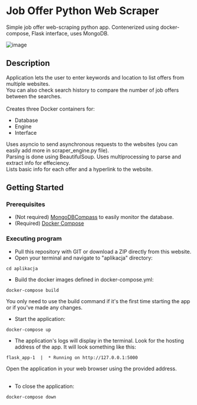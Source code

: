 # Job Offer Python Web Scraper

Simple job offer web-scraping python app. Contenerized using docker-compose, Flask interface, uses MongoDB.

![image](https://github.com/andrzejfutrega/web_scraper/assets/137655147/fe2d5c89-5444-4847-83d5-f9e88ed589e3)

## Description
Application lets the user to enter keywords and location to list offers from multiple websites.<br/>
You can also check search history to compare the number of job offers between the searches.<br/><br/>
Creates three Docker containers for:

* Database
* Engine
* Interface
  
Uses asyncio to send asynchronous requests to the websites (you can easily add more in scraper_engine.py file). <br />
Parsing is done using BeautifulSoup. Uses multiprocessing to parse and extract info for effeciency. <br />
Lists basic info for each offer and a hyperlink to the website.

## Getting Started

### Prerequisites

* (Not required) [MongoDBCompass](https://www.mongodb.com/products/tools/compass) to easily monitor the database.
* (Required) [Docker Compose](https://docs.docker.com/compose/install/)

### Executing program

* Pull this repository with GIT or download a ZIP directly from this website.
* Open your terminal and navigate to "aplikacja" directory:
```
cd aplikacja
```
* Build the docker images defined in docker-compose.yml:
```
docker-compose build
```
You only need to use the build command if it's the first time starting the app or if you've made any changes.
* Start the application:
```
docker-compose up
```
* The application's logs will display in the terminal. Look for the hosting address of the app. It will look something like this:
```
flask_app-1  |  * Running on http://127.0.0.1:5000
```
Open the application in your web browser using the provided address. <br /><br />



* To close the application:
```
docker-compose down
```


